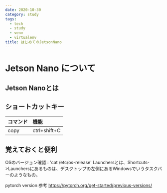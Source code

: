 ```yaml
---
date: 2020-10-30
category: study
tags:
  - tech
  - study
  - venv
  - virtualenv
title: はじめてのJetsonNano
---
```


# Jetson Nano について
## Jetson Nanoとは

## ショートカットキー
|コマンド|機能|
|:-----------|:-----------------|
|copy|ctrl+shift+C|

## 覚えておくと便利
OSのバージョン確認 : 'cat /etc/os-release'
Launchersとは、Shortcuts->Launchersにあるものは、デスクトップの左側にあるWindowsでいうタスクバーのようなもの。

pytorch version 参考
https://pytorch.org/get-started/previous-versions/
